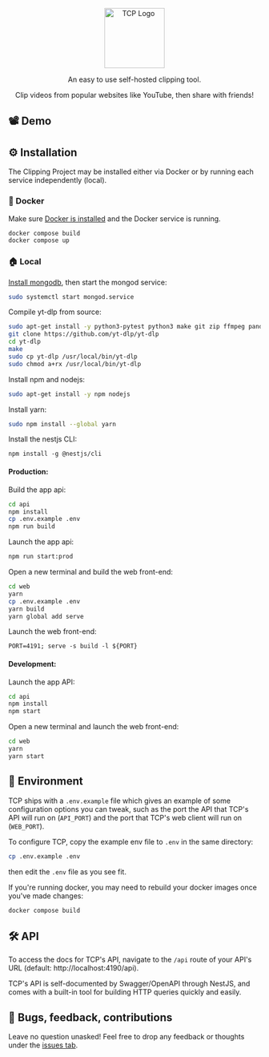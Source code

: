 <p align="center">
  <img src="https://openclipart.org/image/800px/249421" width="120" alt="TCP Logo" />
</p>
<p align="center">An easy to use self-hosted clipping tool.</p>
<p align="center">Clip videos from popular websites like YouTube, then share with friends!</p>

## 📽️ Demo

## ⚙️ Installation
The Clipping Project may be installed either via Docker or by running each service independently (local).
### 🐋 Docker
Make sure [Docker is installed](https://docs.docker.com/get-docker/) and the Docker service is running.
```bash
docker compose build
docker compose up
```
### 🏠 Local
[Install mongodb](https://www.mongodb.com/docs/manual/administration/install-community/), then start the mongod service:
```bash
sudo systemctl start mongod.service
```

Compile yt-dlp from source:
```bash
sudo apt-get install -y python3-pytest python3 make git zip ffmpeg pandoc
git clone https://github.com/yt-dlp/yt-dlp
cd yt-dlp
make
sudo cp yt-dlp /usr/local/bin/yt-dlp
sudo chmod a+rx /usr/local/bin/yt-dlp
```

Install npm and nodejs:
```bash
sudo apt-get install -y npm nodejs
```

Install yarn:
```bash
sudo npm install --global yarn
```

Install the nestjs CLI:
```
npm install -g @nestjs/cli
```
#### Production:
Build the app api:
```bash
cd api
npm install
cp .env.example .env
npm run build
```
Launch the app api:
```bash
npm run start:prod
```

Open a new terminal and build the web front-end:
```bash
cd web
yarn
cp .env.example .env
yarn build
yarn global add serve
```

Launch the web front-end:
```
PORT=4191; serve -s build -l ${PORT}
```
#### Development: 
Launch the app API:
```bash
cd api
npm install
npm start
```
Open a new terminal and launch the web front-end:
```bash
cd web
yarn
yarn start
```

## 🌲 Environment
TCP ships with a `.env.example` file which gives an example of some configuration options you can tweak, such as the port the API that TCP's API will run on (`API_PORT`) and the port that TCP's web client will run on (`WEB_PORT`).

To configure TCP, copy the example env file to `.env` in the same directory:
```bash
cp .env.example .env
```
then edit the `.env` file as you see fit.

If you're running docker, you may need to rebuild your docker images once you've made changes:
```bash
docker compose build
```

## 🛠️ API
To access the docs for TCP's API, navigate to the `/api` route of your API's URL (default: http://localhost:4190/api).

TCP's API is self-documented by Swagger/OpenAPI through NestJS, and comes with a built-in tool for building HTTP queries quickly and easily.

## 🐛 Bugs, feedback, contributions
Leave no question unasked! Feel free to drop any feedback or thoughts under the [issues tab](https://github.com/christophergeiger3/the-clipping-project/issues).
